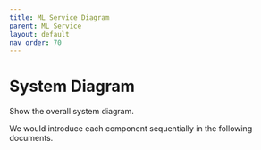 ```yaml
---
title: ML Service Diagram
parent: ML Service
layout: default
nav order: 70
---
```

# System Diagram
 Show the overall system diagram.
 
We would introduce each component sequentially in the following documents.